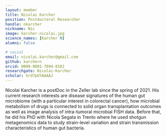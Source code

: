 ```yaml
---
layout: member
title: Nicolai Karcher
position: Postdoctoral Researcher
handle: nkarcher
nickname: Nic
image: karcher-nicolai.jpg
science_names: [Karcher N]
alumni: false

# social
email: nicolai.karcher@gmail.com
github: karchern
orcid: 0000-0001-7894-8182
researchgate: Nicolai-Karcher
scholar: hrd7pUYAAAAJ
---
```


Nicolai Karcher is a postDoc in the Zeller lab since the spring of 2021. His current research interests are disease signatures of the human gut microbiome (with a particular interest in colorectal cancer), how microbial metabolism of drugs is connected to solid organ transplantation outcomes as well as image analysis of intra-tumoral microbial FISH data. Before that, he did his PhD with Nicola Segata in Trento where he used shotgun metagenomics data to study strain-level variation and strain transmission characteristics of human gut bacteria.  
